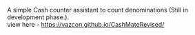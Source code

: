 A simple Cash counter assistant to count denominations (Still in development phase.).
<br>
view here - https://vazcon.github.io/CashMateRevised/
